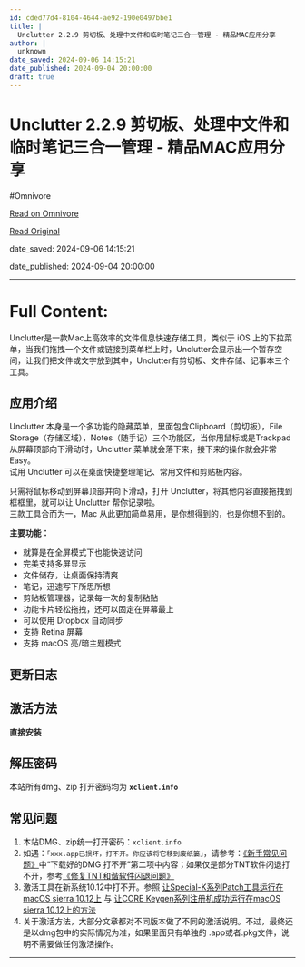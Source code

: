 ```yaml
---
id: cded77d4-8104-4644-ae92-190e0497bbe1
title: |
  Unclutter 2.2.9 剪切板、处理中文件和临时笔记三合一管理 - 精品MAC应用分享
author: |
  unknown
date_saved: 2024-09-06 14:15:21
date_published: 2024-09-04 20:00:00
draft: true
---
```


# Unclutter 2.2.9 剪切板、处理中文件和临时笔记三合一管理 - 精品MAC应用分享
#Omnivore

[Read on Omnivore](https://omnivore.app/me/https-xclient-info-s-unclutter-html-191c88bfeb5)

[Read Original](https://xclient.info/s/unclutter.html)

date_saved: 2024-09-06 14:15:21

date_published: 2024-09-04 20:00:00

--- 

# Full Content: 

Unclutter是一款Mac上高效率的文件信息快速存储工具，类似于 iOS 上的下拉菜单，当我们拖拽一个文件或链接到菜单栏上时，Unclutter会显示出一个暂存空间，让我们把文件或文字放到其中，Unclutter有剪切板、文件存储、记事本三个工具。

## 应用介绍

Unclutter 本身是一个多功能的隐藏菜单，里面包含Clipboard（剪切板），File Storage（存储区域），Notes（随手记）三个功能区，当你用鼠标或是Trackpad从屏幕顶部向下滑动时，Unclutter 菜单就会落下来，接下来的操作就会非常Easy。  
试用 Unclutter 可以在桌面快捷整理笔记、常用文件和剪贴板内容。

只需将鼠标移动到屏幕顶部并向下滑动，打开 Unclutter，将其他内容直接拖拽到框框里，就可以让 Unclutter 帮你记录啦。  
三款工具合而为一，Mac 从此更加简单易用，是你想得到的，也是你想不到的。

**主要功能：**

* 就算是在全屏模式下也能快速访问
* 完美支持多屏显示
* 文件储存，让桌面保持清爽
* 笔记，迅速写下所思所想
* 剪贴板管理器，记录每一次的复制粘贴
* 功能卡片轻松拖拽，还可以固定在屏幕最上
* 可以使用 Dropbox 自动同步
* 支持 Retina 屏幕
* 支持 macOS 亮/暗主题模式

## 更新日志

## 激活方法

**直接安装**

## 解压密码

 本站所有dmg、zip 打开密码均为 **`xclient.info`**

## 常见问题

1. 本站DMG、zip统一打开密码：`xclient.info`
2. 如遇：`「xxx.app已损坏，打不开。你应该将它移到废纸篓」`，请参考：[《新手常见问题》](https://xclient.info/a/b4d2370e-f0e0-8011-aa0e-81391ad11d1f.html)中“下载好的DMG 打不开”第二项中内容；如果仅是部分TNT软件闪退打不开，参考[《修复TNT和谐软件闪退问题》](https://xclient.info/a/e66ab41a-62a9-cbe6-656c-f818044cd738.html)
3. 激活工具在新系统10.12中打不开。参照 [让Special-K系列Patch工具运行在macOS sierra 10.12上](http://xclient.info/a/50ebed5d-9015-9340-893b-dfb9eaa275cc.html) 与 [让CORE Keygen系列注册机成功运行在macOS sierra 10.12上的方法](http://xclient.info/a/a015de0d-acbd-a5c8-f5ca-bd78f6ae6bb4.html)
4. 关于激活方法，大部分文章都对不同版本做了不同的激活说明。不过，最终还是以dmg包中的实际情况为准，如果里面只有单独的 .app或者.pkg文件，说明不需要做任何激活操作。

---

